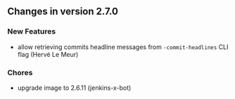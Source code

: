 ## Changes in version 2.7.0

### New Features

* allow retrieving commits headline messages from `-commit-headlines` CLI flag (Hervé Le Meur)

### Chores

* upgrade image to 2.6.11 (jenkins-x-bot)
